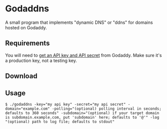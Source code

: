 # Godaddns

A small program that implements "dynamic DNS" or "ddns" for domains hosted on Godaddy.

## Requirements

You will need to [get an API key and API secret](https://developer.godaddy.com/keys/) from Godaddy. Make sure it's a production key, not a testing key.

## Download

## Usage

`$ ./godaddns -key="my api key" -secret="my api secret" -domain="example.com" -polling="(optional) polling interval in seconds; defaults to 360 seconds" -subdomain="(optional) if your target domain is subdomain.example.com, put 'subdomain' here; defaults to '@'" -log "(optional) path to log file; defaults to stdout"`